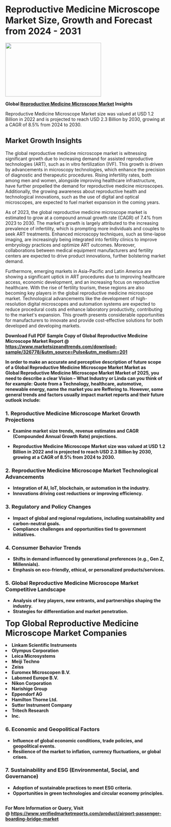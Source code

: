 <H1>Reproductive Medicine Microscope Market Size, Growth and Forecast from 2024 - 2031</H1><img class="aligncenter size-medium wp-image-584254" src="https://thirdeyenews.in/wp-content/uploads/2024/09/Global-Market-Research-300x168.jpeg" alt="" width="300" height="168" /><p><strong>Global&nbsp;<a href="https://www.marketsizeandtrends.com/download-sample/326778/&amp;utm_source=Pulse&amp;utm_medium=201">Reproductive Medicine Microscope Market</a> Insights</strong></p><p>Reproductive Medicine Microscope Market size was valued at USD 1.2 Billion in 2022 and is projected to reach USD 2.3 Billion by 2030, growing at a CAGR of 8.5% from 2024 to 2030.</p><p><h2>Market Growth Insights</h2> <p>The global reproductive medicine microscope market is witnessing significant growth due to increasing demand for assisted reproductive technologies (ART), such as in vitro fertilization (IVF). This growth is driven by advancements in microscopy technologies, which enhance the precision of diagnostic and therapeutic procedures. Rising infertility rates, both among men and women, alongside improving healthcare infrastructure, have further propelled the demand for reproductive medicine microscopes. Additionally, the growing awareness about reproductive health and technological innovations, such as the use of digital and optical microscopes, are expected to fuel market expansion in the coming years.</p> <p><strong></strong></p> <p>As of 2023, the global reproductive medicine microscope market is estimated to grow at a compound annual growth rate (CAGR) of 7.4% from 2023 to 2030. The market's growth is largely attributed to the increasing prevalence of infertility, which is prompting more individuals and couples to seek ART treatments. Enhanced microscopy techniques, such as time-lapse imaging, are increasingly being integrated into fertility clinics to improve embryology practices and optimize ART outcomes. Moreover, collaborations between medical equipment manufacturers and fertility centers are expected to drive product innovations, further bolstering market demand.</p> <p>Furthermore, emerging markets in Asia-Pacific and Latin America are showing a significant uptick in ART procedures due to improving healthcare access, economic development, and an increasing focus on reproductive healthcare. With the rise of fertility tourism, these regions are also becoming key players in the global reproductive medicine microscope market. Technological advancements like the development of high-resolution digital microscopes and automation systems are expected to reduce procedural costs and enhance laboratory productivity, contributing to the market's expansion. This growth presents considerable opportunities for manufacturers to innovate and provide cost-effective solutions for both developed and developing markets.</p> <p><strong></p><p><span class=""><strong>Download Full PDF Sample Copy of Global Reproductive Medicine Microscope Market Report</strong> @ <a href="https://www.marketsizeandtrends.com/download-sample/326778/&amp;utm_source=Pulse&amp;utm_medium=201" target="_blank">https://www.marketsizeandtrends.com/download-sample/326778/&amp;utm_source=Pulse&amp;utm_medium=201</a></span></p><p>In order to make an accurate and perceptive description of future scope of a Global&nbsp;Reproductive Medicine Microscope Market Market as Global&nbsp;Reproductive Medicine Microscope Market Market of 2025, you need to describe a clear Vision &ndash; What Industry or Linda can you think of for example: Quote from a Technology, healthcare, automotive, renewable energy, name the market you are Reffering to. However, some general trends and factors usually impact market reports and their future outlook include:</p><h3>1.&nbsp;<strong>Reproductive Medicine Microscope Market Growth Projections</strong></h3><ul><li>Examine market size trends, revenue estimates and CAGR (Compounded Annual Growth Rate) projections.</li><li><p>Reproductive Medicine Microscope Market size was valued at USD 1.2 Billion in 2022 and is projected to reach USD 2.3 Billion by 2030, growing at a CAGR of 8.5% from 2024 to 2030.</p></li></ul><h3>2.&nbsp;<strong>Reproductive Medicine Microscope Market Technological Advancements</strong></h3><ul><li>Integration of AI, IoT, blockchain, or automation in the industry.</li><li>Innovations driving cost reductions or improving efficiency.</li></ul><h3>3.&nbsp;<strong>Regulatory and Policy Changes</strong></h3><ul><li>Impact of global and regional regulations, including sustainability and carbon-neutral goals.</li><li>Compliance challenges and opportunities tied to government initiatives.</li></ul><h3>4.&nbsp;<strong>Consumer Behavior Trends</strong></h3><ul><li>Shifts in demand influenced by generational preferences (e.g., Gen Z, Millennials).</li><li>Emphasis on eco-friendly, ethical, or personalized products/services.</li></ul><h3>5.&nbsp;<strong>Global Reproductive Medicine Microscope Market Competitive Landscape</strong></h3><ul><li>Analysis of key players, new entrants, and partnerships shaping the industry.</li><li>Strategies for differentiation and market penetration.</li></ul><p data-pm-slice="1 1 []"><span style="color: inherit; font-family: inherit; font-size: 25px;">Top Global Reproductive Medicine Microscope Market Companies</span></p><div class="" data-test-id=""><p><li>Linkam Scientific Instruments</li><li> Olympus Corporation</li><li> Leica Microsystems</li><li> Meiji Techno</li><li> Zeiss</li><li> Euromex Microscopen B.V.</li><li> Labomed Europe B.V.</li><li> Nikon Corporation</li><li> Narishige Group</li><li> Eppendorf AG</li><li> Hamilton Thorne Ltd.</li><li> Sutter Instrument Company</li><li> Tritech Research</li><li> Inc.</li></p></div><h3>6.&nbsp;<strong>Economic and Geopolitical Factors</strong></h3><ul><li>Influence of global economic conditions, trade policies, and geopolitical events.</li><li>Resilience of the market to inflation, currency fluctuations, or global crises.</li></ul><h3>7.&nbsp;<strong>Sustainability and ESG (Environmental, Social, and Governance)</strong></h3><ul><li>Adoption of sustainable practices to meet ESG criteria.</li><li>Opportunities in green technologies and circular economy principles.</li></ul><h2><strong style="font-size: 14px;">For More Information or Query, Visit @&nbsp;</strong><a style="background-color: #ffffff; font-size: 14px;" href="https://www.marketsizeandtrends.com/report/reproductive-medicine-microscope-market/" target="_blank">https://www.verifiedmarketreports.com/product/airport-passenger-boarding-bridge-market</a></h2>
